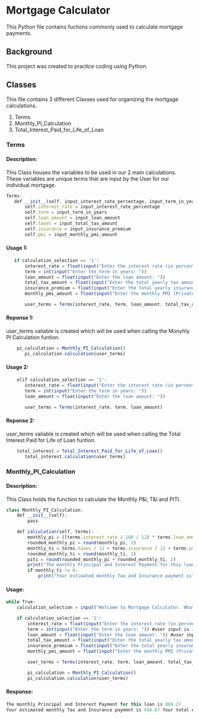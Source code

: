# Mortgage Calculator

This Python file contains fuctions commonly used to calculate mortgage payments.

## Background
This project was created to practice coding using Python.

## Classes
This file contains 3 different Classes used for organizing the mortgage calculations.
  1. Terms
  2. Monthly_PI_Calculation
  3. Total_Interest_Paid_for_Life_of_Loan

### Terms
#### Description: 
This Class houses the variables to be used in our 2 main calculations. These variables are unique terms that are input by the User for our individual mortgage. 
 ```javascript
Terms:
    def __init__(self, input_interest_rate_percentage, input_term_in_years, input_loan_amount, input_total_tax_amount = 0, input_insurance_premium = 0, input_monthly_pmi_amount = 0):
        self.interest_rate = input_interest_rate_percentage
        self.term = input_term_in_years
        self.loan_amount = input_loan_amount
        self.taxes = input_total_tax_amount
        self.insurance = input_insurance_premium
        self.pmi = input_monthly_pmi_amount
```

#### Usage 1:
 ```javascript
    if calculation_selection == '1':
        interest_rate = float(input("Enter the interest rate (in percentage): "))
        term = int(input("Enter the term in years: "))
        loan_amount = float(input("Enter the loan amount: "))
        total_tax_amount = float(input("Enter the total yearly tax amount (optional, enter 0 if not applicable): "))
        insurance_premium = float(input("Enter the total yearly insurance premium (optional, enter 0 if not applicable): "))
        monthly_pmi_amount = float(input("Enter the monthly PMI (Private Mortgage Insurance) amount (optional, enter 0 if not applicable): "))

        user_terms = Terms(interest_rate, term, loan_amount, total_tax_amount, insurance_premium, monthly_pmi_amount)
```

#### Reponse 1:
user_terms valiable is created which will be used when calling the Monyhly PI Calculation funtion.
 ```javascript
     pi_calculation = Monthly_PI_Calculation()
        pi_calculation.calculation(user_terms)
```
#### Usage 2:
 ```javascript
     elif calculation_selection == '2':
        interest_rate = float(input("Enter the interest rate (in percentage): "))
        term = int(input("Enter the term in years: "))
        loan_amount = float(input("Enter the loan amount: "))

        user_terms = Terms(interest_rate, term, loan_amount)
```
#### Reponse 2:
user_terms valiable is created which will be used when calling the Total Interest Paid for Life of Loan funtion.
 ```javascript
     total_interest = Total_Interest_Paid_for_Life_of_Loan()
        total_interest.calculation(user_terms)
```
### Monthly_PI_Calculation
#### Description: 
This Class holds the function to calculate the Monthly P&I, T&I and PITI.
```javascript
class Monthly_PI_Calculation:
    def __init__(self):
        pass

    def calculation(self, terms):
        monthly_pi = ((terms.interest_rate / 100 / 12) * terms.loan_amount) / (1 - ((1 + (terms.interest_rate / 100 / 12)) ** (-(terms.term) * 12)))
        rounded_monthly_pi = round(monthly_pi, 2)
        monthly_ti = terms.taxes / 12 + terms.insurance / 12 + terms.pmi
        rounded_monthly_ti = round(monthly_ti, 2)
        piti = round(rounded_monthly_pi + rounded_monthly_ti, 2)
        print("The monthly Principal and Interest Payment for this loan is", rounded_monthly_pi)
        if monthly_ti != 0:
            print("Your estimated monthly Tax and Insurance payment is", rounded_monthly_ti, "Your total estimated monthly PITI payment is", piti)
```
#### Usage:
```javascript
while True: 
    calculation_selection = input("Welcome to Mortgage Calculator. What would you like to calculate today? (Enter '1' for Monthly PI / Enter '2' for Total interest paid for life of loan): ") #user input is 1

    if calculation_selection == '1':
        interest_rate = float(input("Enter the interest rate (in percentage): ")) #user input is 2.5
        term = int(input("Enter the term in years: ")) #user input is 30
        loan_amount = float(input("Enter the loan amount: ")) #user input is 220000
        total_tax_amount = float(input("Enter the total yearly tax amount (optional, enter 0 if not applicable): ")) #user input is 4000
        insurance_premium = float(input("Enter the total yearly insurance premium (optional, enter 0 if not applicable): ")) #user input is 1000
        monthly_pmi_amount = float(input("Enter the monthly PMI (Private Mortgage Insurance) amount (optional, enter 0 if not applicable): ")) #user input is 0

        user_terms = Terms(interest_rate, term, loan_amount, total_tax_amount, insurance_premium, monthly_pmi_amount)

        pi_calculation = Monthly_PI_Calculation()
        pi_calculation.calculation(user_terms)
```
#### Response:
```javascript
The monthly Principal and Interest Payment for this loan is 869.27
Your estimated monthly Tax and Insurance payment is 416.67 Your total estimated monthly PITI payment is 1285.94
```
